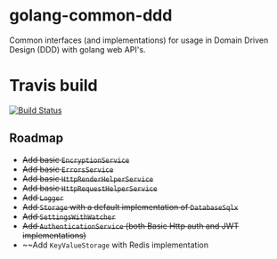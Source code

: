# golang-common-ddd
Common interfaces (and implementations) for usage in Domain Driven Design (DDD) with golang web API's.

# Travis build
[![Build Status](https://travis-ci.org/francoishill/golang-common-ddd.svg?branch=master)](https://travis-ci.org/francoishill/golang-common-ddd)

## Roadmap
- ~~Add basic `EncryptionService`~~
- ~~Add basic `ErrorsService`~~
- ~~Add basic `HttpRenderHelperService`~~
- ~~Add basic `HttpRequestHelperService`~~
- ~~Add `Logger`~~
- ~~Add `Storage` with a default implementation of `DatabaseSqlx`~~
- ~~Add `SettingsWithWatcher`~~
- ~~Add `AuthenticationService` (both Basic Http auth and JWT implementations)~~
- ~~Add `KeyValueStorage` with Redis implementation
